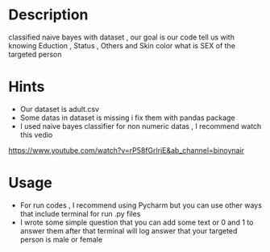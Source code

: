 # Description
classified naive bayes with dataset , our goal is our code tell us with knowing Eduction , Status , Others and Skin color what is SEX of the targeted person

# Hints
- Our dataset is adult.csv
- Some datas in dataset is missing i fix them with pandas package
- I used naive bayes classifier for non numeric datas , I recommend watch this vedio

https://www.youtube.com/watch?v=rP58fGrlrjE&ab_channel=binoynair

# Usage
- For run codes , I recommend using Pycharm but you can use other ways that include terminal for run .py files
- I wrote some simple question that you can add some text or 0 and 1 to answer them after that terminal will log answer that your targeted person is male or female
